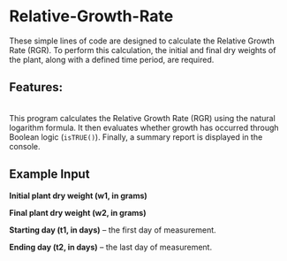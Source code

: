 # Relative-Growth-Rate

These simple lines of code are designed to calculate the Relative Growth Rate (RGR). To perform this calculation, the initial and final dry weights of the plant, along with a defined time period, are required.

## **Features:**

\
This program calculates the Relative Growth Rate (RGR) using the natural logarithm formula. It then evaluates whether growth has occurred through Boolean logic (`isTRUE()`). Finally, a summary report is displayed in the console.

## Example Input

**Initial plant dry weight (w1, in grams)**

**Final plant dry weight (w2, in grams)**

**Starting day (t1, in days)** – the first day of measurement.

**Ending day (t2, in days)** – the last day of measurement.
